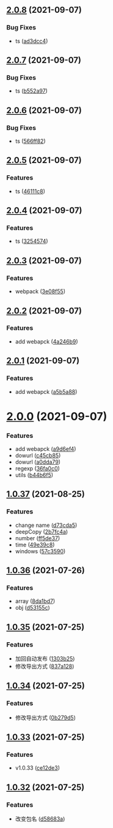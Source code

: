 ## [2.0.8](https://github.com/youtingkun/ytk-utils/compare/v2.0.7...v2.0.8) (2021-09-07)


### Bug Fixes

* ts ([ad3dcc4](https://github.com/youtingkun/ytk-utils/commit/ad3dcc44dc953dd0562b4c47ca07a17f51a71614))



## [2.0.7](https://github.com/youtingkun/ytk-utils/compare/v2.0.6...v2.0.7) (2021-09-07)


### Bug Fixes

* ts ([b552a97](https://github.com/youtingkun/ytk-utils/commit/b552a9747de2d0a312836d47c87ae8c1599c80e2))



## [2.0.6](https://github.com/youtingkun/ytk-utils/compare/v2.0.5...v2.0.6) (2021-09-07)


### Bug Fixes

* ts ([566ff82](https://github.com/youtingkun/ytk-utils/commit/566ff82dd8e606cf8c733c26d23d456c607d0d10))



## [2.0.5](https://github.com/youtingkun/ytk-utils/compare/v2.0.4...v2.0.5) (2021-09-07)


### Features

* ts ([46111c8](https://github.com/youtingkun/ytk-utils/commit/46111c81da8009f33cd860b2cacfce46840cf6a2))



## [2.0.4](https://github.com/youtingkun/ytk-utils/compare/v2.0.3...v2.0.4) (2021-09-07)


### Features

* ts ([3254574](https://github.com/youtingkun/ytk-utils/commit/3254574d83010a401cbd8c1fd1b030a12e1211be))



## [2.0.3](https://github.com/youtingkun/ytk-utils/compare/v2.0.2...v2.0.3) (2021-09-07)


### Features

* webpack ([3e08f55](https://github.com/youtingkun/ytk-utils/commit/3e08f551daf32177ddf2658f69298524c63a97b7))



## [2.0.2](https://github.com/youtingkun/ytk-utils/compare/v2.0.1...v2.0.2) (2021-09-07)


### Features

* add webapck ([4a246b9](https://github.com/youtingkun/ytk-utils/commit/4a246b98c745ef1f37d55fa1dd019ec80016e098))



## [2.0.1](https://github.com/youtingkun/ytk-utils/compare/v2.0.0...v2.0.1) (2021-09-07)


### Features

* add webapck ([a5b5a88](https://github.com/youtingkun/ytk-utils/commit/a5b5a8812b55ae14a1bef6393f4f32c0ae680294))



# [2.0.0](https://github.com/youtingkun/ytk-utils/compare/v1.0.37...v2.0.0) (2021-09-07)


### Features

* add webapck ([a9d6ef4](https://github.com/youtingkun/ytk-utils/commit/a9d6ef40271e9033c7c2d90131800ce8023b0b49))
* dowurl ([c45cb85](https://github.com/youtingkun/ytk-utils/commit/c45cb85f5d12e8e31eed2d81d1227ca90db71d89))
* dowurl ([a0dda79](https://github.com/youtingkun/ytk-utils/commit/a0dda799fd34a37d3568f7c7ecaa520a0ad4c46d))
* regexp ([36fa0c0](https://github.com/youtingkun/ytk-utils/commit/36fa0c08abfe6fee22b692077d4b5b5fa1a64419))
* utils ([b44b6f5](https://github.com/youtingkun/ytk-utils/commit/b44b6f51f72a5cf97e9e1b124204399191bb2883))



## [1.0.37](https://github.com/youtingkun/ytk-utils/compare/v1.0.36...v1.0.37) (2021-08-25)


### Features

* change name ([d73cda5](https://github.com/youtingkun/ytk-utils/commit/d73cda52e9745c55e3a3202589d1670311830b46))
* deepCopy ([2b7fc4a](https://github.com/youtingkun/ytk-utils/commit/2b7fc4a8d958380db64f84448aa68c31e1be95a2))
* number ([ff5de37](https://github.com/youtingkun/ytk-utils/commit/ff5de371533ee506ad2fa67289efbeb8a8a3f496))
* time ([49e39c8](https://github.com/youtingkun/ytk-utils/commit/49e39c8d5c848aad554532b2198b301a0350cc4e))
* windows ([57c3590](https://github.com/youtingkun/ytk-utils/commit/57c35900dc4a66faeda2884665d027584bcd2341))



## [1.0.36](https://github.com/youtingkun/ytk-utils/compare/v1.0.35...v1.0.36) (2021-07-26)


### Features

* array ([8da1bd7](https://github.com/youtingkun/ytk-utils/commit/8da1bd78ff5a8197354fdd38610ac2cb4097d03a))
* obj ([d53155c](https://github.com/youtingkun/ytk-utils/commit/d53155c14282e2e93e87c96a7c2ecc927231b348))



## [1.0.35](https://github.com/youtingkun/ytk-utils/compare/v1.0.34...v1.0.35) (2021-07-25)


### Features

* 加回自动发布 ([1303b25](https://github.com/youtingkun/ytk-utils/commit/1303b25780dca58d27b4386b5e079b8ee48786dc))
* 修改导出方式 ([837a128](https://github.com/youtingkun/ytk-utils/commit/837a12897716fcfdaf76b3d4f908a53b325e106c))



## [1.0.34](https://github.com/youtingkun/ytk-utils/compare/v1.0.33...v1.0.34) (2021-07-25)


### Features

* 修改导出方式 ([0b279d5](https://github.com/youtingkun/ytk-utils/commit/0b279d57c0da8ce9d9ae46028cbe615e8838bfb8))



## [1.0.33](https://github.com/youtingkun/ytk-utils/compare/v1.0.32...v1.0.33) (2021-07-25)


### Features

* v1.0.33 ([ce12de3](https://github.com/youtingkun/ytk-utils/commit/ce12de3e1ac2748ec6d9b400bf019aaa294422dd))



## [1.0.32](https://github.com/youtingkun/ytk-utils/compare/v1.0.31...v1.0.32) (2021-07-25)


### Features

* 改变包名 ([d58683a](https://github.com/youtingkun/ytk-utils/commit/d58683a6e438f8727f36dc2b05cde56cdcd25ea9))



